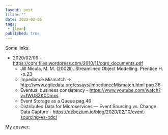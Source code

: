 ```yaml
---
layout: post
title: ""
date: 2022-02-06
tags:
 - [lean]
published: true
---
```

Some links:
- 2020/02/06 - https://cqrs.files.wordpress.com/2010/11/cqrs_documents.pdf 
  - Jill Nicola, M. M. (2002ll). Streamlined Object Modelling. Prentice H. -p.23  
  - Impedance Mismatch -> http://www.agiledata.org/essays/impedanceMismatch.html pag.36
  - Eventual business consistency - https://www.youtube.com/watch?v=fWU8ZK0Dmxs
  - Event Storage as a Queue pag.46
  - Distributed Data for Microservices — Event Sourcing vs. Change Data Capture - https://debezium.io/blog/2020/02/10/event-sourcing-vs-cdc/

My answer:
